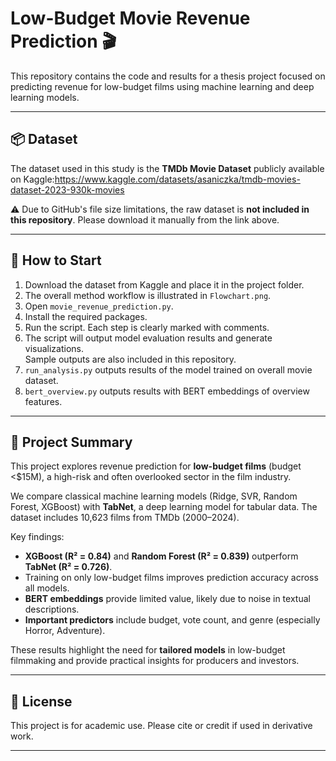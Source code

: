 # Low-Budget Movie Revenue Prediction 🎬

This repository contains the code and results for a thesis project focused on predicting revenue for low-budget films using machine learning and deep learning models.

---

## 📦 Dataset

The dataset used in this study is the **TMDb Movie Dataset** publicly available on Kaggle:https://www.kaggle.com/datasets/asaniczka/tmdb-movies-dataset-2023-930k-movies

⚠️ Due to GitHub's file size limitations, the raw dataset is **not included in this repository**. Please download it manually from the link above.

---

## 🚀 How to Start

1. Download the dataset from Kaggle and place it in the project folder.
2. The overall method workflow is illustrated in `Flowchart.png`.
3. Open `movie_revenue_prediction.py`.
4. Install the required packages.
5. Run the script. Each step is clearly marked with comments.
6. The script will output model evaluation results and generate visualizations.  
   Sample outputs are also included in this repository.
7. `run_analysis.py` outputs results of the model trained on overall movie dataset.
8. `bert_overview.py` outputs results with BERT embeddings of overview features.

---

## 🧠 Project Summary

This project explores revenue prediction for **low-budget films** (budget <$15M), a high-risk and often overlooked sector in the film industry.

We compare classical machine learning models (Ridge, SVR, Random Forest, XGBoost) with **TabNet**, a deep learning model for tabular data. The dataset includes 10,623 films from TMDb (2000–2024).

Key findings:
- **XGBoost (R² = 0.84)** and **Random Forest (R² = 0.839)** outperform **TabNet (R² = 0.726)**.
- Training on only low-budget films improves prediction accuracy across all models.
- **BERT embeddings** provide limited value, likely due to noise in textual descriptions.
- **Important predictors** include budget, vote count, and genre (especially Horror, Adventure).

These results highlight the need for **tailored models** in low-budget filmmaking and provide practical insights for producers and investors.

---

## 📄 License

This project is for academic use. Please cite or credit if used in derivative work.

---
